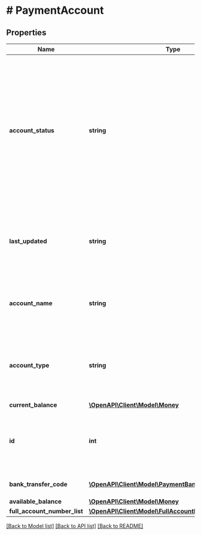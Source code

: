 # # PaymentAccount

## Properties

Name | Type | Description | Notes
------------ | ------------- | ------------- | -------------
**account_status** | **string** | The status of the account that is updated by the user through an application or an API.&lt;/li&gt;&lt;ul&gt;&lt;li&gt;&lt;b&gt;ACTIVE:&lt;/b&gt; All the added aggregated accounts status will be made \&quot;ACTIVE\&quot; by default.&lt;/li&gt;&lt;li&gt;&lt;b&gt;TO_BE_CLOSED:&lt;/b&gt; If the aggregated accounts are not found or closed in the data provider site, Yodlee system marks the status as TO_BE_CLOSED.&lt;/li&gt;&lt;li&gt;&lt;b&gt;INACTIVE:&lt;/b&gt; Users can update the status as INACTIVE to stop updating and to stop considering the account in other services.&lt;/li&gt;&lt;li&gt;&lt;b&gt;CLOSED:&lt;/b&gt; Users can update the status as CLOSED, if the account is closed with the provider.&lt;/li&gt;&lt;/ul&gt;&lt;b&gt;Endpoints&lt;/b&gt;:&lt;ul&gt;&lt;li&gt;GET /partner/paymentProcessor/account&lt;/li&gt;&lt;li&gt;GET /partner/paymentProcessor/account/balance&lt;/li&gt;&lt;li&gt;GET /partner/paymentProcessor/account/holder&lt;/li&gt;&lt;/ul&gt; | [optional] [readonly]
**last_updated** | **string** | The date time the account information was last retrieved from the provider site and updated in the Yodlee system.&lt;br&gt;&lt;b&gt;Endpoints&lt;/b&gt;:&lt;ul&gt;&lt;li&gt;GET /partner/paymentProcessor/account&lt;/li&gt;&lt;li&gt;GET /partner/paymentProcessor/account/balance&lt;/li&gt;&lt;li&gt;GET /partner/paymentProcessor/account/holder&lt;/li&gt;&lt;/ul&gt; | [optional] [readonly]
**account_name** | **string** | The account name as it appears at the site.&lt;br&gt;&lt;b&gt;Endpoints&lt;/b&gt;:&lt;ul&gt;&lt;li&gt;GET /partner/paymentProcessor/account&lt;/li&gt;&lt;li&gt;GET /partner/paymentProcessor/account/balance&lt;/li&gt;&lt;li&gt;GET /partner/paymentProcessor/account/holder&lt;/li&gt;&lt;/ul&gt; | [optional] [readonly]
**account_type** | **string** | The type of account that is aggregated, i.e., savings, checking, charge, etc. The account type is derived based on the attributes of the account. &lt;br&gt;&lt;b&gt;Endpoints&lt;/b&gt;:&lt;ul&gt;&lt;li&gt;GET /partner/paymentProcessor/account&lt;/li&gt;&lt;li&gt;GET /partner/paymentProcessor/account/balance&lt;/li&gt;&lt;li&gt;GET /partner/paymentProcessor/account/holder&lt;/li&gt;&lt;/ul&gt; | [optional] [readonly]
**current_balance** | [**\OpenAPI\Client\Model\Money**](Money.md) |  | [optional]
**id** | **int** | The primary key of the account resource and the unique identifier for the account.&lt;br&gt;&lt;br&gt;&lt;b&gt;Endpoints&lt;/b&gt;:&lt;ul&gt;&lt;li&gt;GET /partner/paymentProcessor/account&lt;/li&gt;&lt;li&gt;GET /partner/paymentProcessor/account/balance&lt;/li&gt;&lt;li&gt;GET /partner/paymentProcessor/account/holder&lt;/li&gt;&lt;/ul&gt; | [optional] [readonly]
**bank_transfer_code** | [**\OpenAPI\Client\Model\PaymentBankTransferCodeData[]**](PaymentBankTransferCodeData.md) | Bank and branch identification information.&lt;br&gt;&lt;br&gt;&lt;b&gt;Endpoints&lt;/b&gt;:&lt;ul&gt;&lt;li&gt;GET /partner/paymentProcessor/account&lt;/li&gt;&lt;/ul&gt; | [optional] [readonly]
**available_balance** | [**\OpenAPI\Client\Model\Money**](Money.md) |  | [optional]
**full_account_number_list** | [**\OpenAPI\Client\Model\FullAccountNumbers**](FullAccountNumbers.md) |  | [optional]

[[Back to Model list]](../../README.md#models) [[Back to API list]](../../README.md#endpoints) [[Back to README]](../../README.md)

